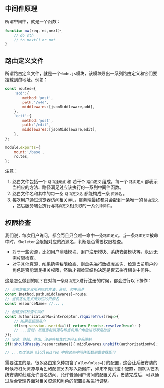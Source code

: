 
## 中间件原理

所谓中间件，就是一个函数：
```javascript
function mw(req,res,next){
    // do sth 
    // to next() or not
}
```

## 路由定义文件

所谓路由定义文件，就是一个`Node.js`模块，该模块导出一系列路由定义和它们要挂载到的地址。例如：
```javascript
const routes={
    'add':{
        method:'post',
        path:'/add',
        middlewares:[jsonMiddleware,add],
    },
    'edit':{
        method:'post',
        path:'/edit',
        middlewares:[jsonMiddleware,edit],
    },
};

module.exports={
    mount:'/base',
    routes,
};
```

注意：
1. 路由文件包括一个 `路由挂载点` 和 若干个 `路由定义` 组成。每一个 `路由定义` 都表示当相应的方法、路径满足时应该执行的一系列中间件函数。
2. 路由文件名和其中的每一条 `路由定义名` 都能构成一条 `资源名` 。
3. 每次用户通过浏览器访问相关`URL`，服务端最终都只会配到一条唯一的 `路由定义` ，然后服务端会执行与`路由定义`相关联的一系列`中间件`。

## 权限检查

我们说，每次用户访问，都会而且只会唯一命中一条`路由定义`。当一条`路由定义`被命中时，`Skeleton`会根据对应的资源名，判断是否需要权限检查。
* 对于一些资源，比如用户登陆模块、用户注册模块、系统安装模块等，永远无需权限检查。
* 对于其他资源，如果确需权限检查，则会先进行数据库查询，检测当前用户的角色是否能满足相关权限，然后才视检查结构决定是否去执行相关中间件。

这是怎么做到的呢？在对每一条`路由定义`进行注册的时候，都会进行以下操作：
```javascript
// 当前路由定义所对应的方法、路径、和中间件
const {method,path,middlewares}=route;
// 当前路由定义所对应的资源名
const resourceName= //... ;

// 创建授权检查中间件
const authorizationMw=interceptor.requireTrue(req=>{
    // 如果是超级用户
    if(req.session.userid==1){ return Promise.resolve(true); }
    // ...否则，根据当前资源名和当前用户角色进行权限检查
});
// 安装、登陆、登出、注册等模块的访问无身份限制
if(!shouldPassBy(resourceName)){ middlewares.unshift(authorizationMw); }

// ...依次注册 middlewares 中的这些中间件函数到路由器即可
```

需要注意的是，很多路由定义种包含了`allowRoles=[]`的配置，这会让系统安装的时候将相关资源与角色的配置关系写入数据库，如果不提供这个配置，则默认在系统安装时创建允许匿名访问、允许普通用户访问的配置关系，安装完成后，可以通过后台管理界面对相关资源和角色的配置关系进行调整。